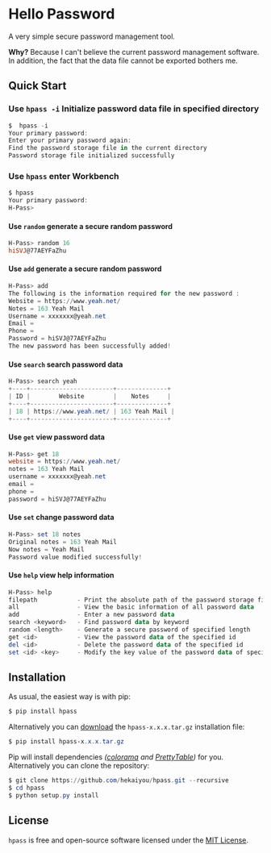 # Hello Password

A very simple secure password management tool.

**Why?** Because I can't believe the current password management software. In addition, the fact that the data file cannot be exported bothers me.

## Quick Start

### Use `hpass -i` Initialize password data file in specified directory

```powershell
$  hpass -i
Your primary password:
Enter your primary password again:
Find the password storage file in the current directory
Password storage file initialized successfully
```

### Use `hpass` enter Workbench

```powershell
$ hpass
Your primary password:
H-Pass>
```

#### Use `random` generate a secure random password

```powershell
H-Pass> random 16
hiSVJ@77AEYFaZhu
```

#### Use `add` generate a secure random password

```powershell
H-Pass> add
The following is the information required for the new password :
Website = https://www.yeah.net/
Notes = 163 Yeah Mail
Username = xxxxxxx@yeah.net
Email =
Phone =
Password = hiSVJ@77AEYFaZhu
The new password has been successfully added!
```

#### Use `search` search password data

```powershell
H-Pass> search yeah
+----+-----------------------+--------------+
| ID |        Website        |    Notes     |
+----+-----------------------+--------------+
| 18 | https://www.yeah.net/ | 163 Yeah Mail |
+----+-----------------------+--------------+
```

#### Use `get` view password data

```powershell
H-Pass> get 18
website = https://www.yeah.net/
notes = 163 Yeah Mail
username = xxxxxxx@yeah.net
email =
phone =
password = hiSVJ@77AEYFaZhu
```

#### Use `set` change password data

```powershell
H-Pass> set 18 notes
Original notes = 163 Yeah Mail
Now notes = Yeah Mail
Password value modified successfully!
```

#### Use `help` view help information

```powershell
H-Pass> help
filepath           - Print the absolute path of the password storage file
all                - View the basic information of all password data
add                - Enter a new password data
search <keyword>   - Find password data by keyword
random <length>    - Generate a secure password of specified length
get <id>           - View the password data of the specified id
del <id>           - Delete the password data of the specified id
set <id> <key>     - Modify the key value of the password data of specified id
```

## Installation

As usual, the easiest way is with pip:

```powershell
$ pip install hpass
```

Alternatively you can [download](https://pypi.org/project/hpass/#files) the `hpass-x.x.x.tar.gz` installation file:

```powershell
$ pip install hpass-x.x.x.tar.gz
```

Pip will install dependencies *([colorama](https://pypi.org/project/colorama/) and [PrettyTable](https://pypi.org/project/PrettyTable/))* for you. Alternatively you can clone the repository:

```powershell
$ git clone https://github.com/hekaiyou/hpass.git --recursive
$ cd hpass
$ python setup.py install
```

## License

`hpass` is free and open-source software licensed under the [MIT License](https://github.com/hekaiyou/hpass/blob/master/LICENSE).